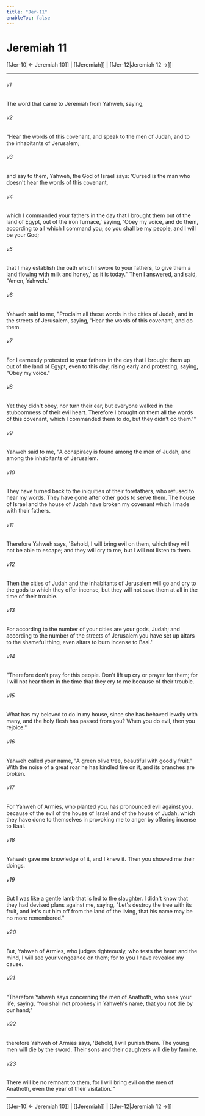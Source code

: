 ```yaml
---
title: "Jer-11"
enableToc: false
---
```

# Jeremiah 11

[[Jer-10|← Jeremiah 10]] | [[Jeremiah]] | [[Jer-12|Jeremiah 12 →]]
***



###### v1 
The word that came to Jeremiah from Yahweh, saying, 

###### v2 
"Hear the words of this covenant, and speak to the men of Judah, and to the inhabitants of Jerusalem; 

###### v3 
and say to them, Yahweh, the God of Israel says: 'Cursed is the man who doesn't hear the words of this covenant, 

###### v4 
which I commanded your fathers in the day that I brought them out of the land of Egypt, out of the iron furnace,' saying, 'Obey my voice, and do them, according to all which I command you; so you shall be my people, and I will be your God; 

###### v5 
that I may establish the oath which I swore to your fathers, to give them a land flowing with milk and honey,' as it is today." Then I answered, and said, "Amen, Yahweh." 

###### v6 
Yahweh said to me, "Proclaim all these words in the cities of Judah, and in the streets of Jerusalem, saying, 'Hear the words of this covenant, and do them. 

###### v7 
For I earnestly protested to your fathers in the day that I brought them up out of the land of Egypt, even to this day, rising early and protesting, saying, "Obey my voice." 

###### v8 
Yet they didn't obey, nor turn their ear, but everyone walked in the stubbornness of their evil heart. Therefore I brought on them all the words of this covenant, which I commanded them to do, but they didn't do them.'" 

###### v9 
Yahweh said to me, "A conspiracy is found among the men of Judah, and among the inhabitants of Jerusalem. 

###### v10 
They have turned back to the iniquities of their forefathers, who refused to hear my words. They have gone after other gods to serve them. The house of Israel and the house of Judah have broken my covenant which I made with their fathers. 

###### v11 
Therefore Yahweh says, 'Behold, I will bring evil on them, which they will not be able to escape; and they will cry to me, but I will not listen to them. 

###### v12 
Then the cities of Judah and the inhabitants of Jerusalem will go and cry to the gods to which they offer incense, but they will not save them at all in the time of their trouble. 

###### v13 
For according to the number of your cities are your gods, Judah; and according to the number of the streets of Jerusalem you have set up altars to the shameful thing, even altars to burn incense to Baal.' 

###### v14 
"Therefore don't pray for this people. Don't lift up cry or prayer for them; for I will not hear them in the time that they cry to me because of their trouble. 

###### v15 
What has my beloved to do in my house, since she has behaved lewdly with many, and the holy flesh has passed from you? When you do evil, then you rejoice." 

###### v16 
Yahweh called your name, "A green olive tree, beautiful with goodly fruit." With the noise of a great roar he has kindled fire on it, and its branches are broken. 

###### v17 
For Yahweh of Armies, who planted you, has pronounced evil against you, because of the evil of the house of Israel and of the house of Judah, which they have done to themselves in provoking me to anger by offering incense to Baal. 

###### v18 
Yahweh gave me knowledge of it, and I knew it. Then you showed me their doings. 

###### v19 
But I was like a gentle lamb that is led to the slaughter. I didn't know that they had devised plans against me, saying, "Let's destroy the tree with its fruit, and let's cut him off from the land of the living, that his name may be no more remembered." 

###### v20 
But, Yahweh of Armies, who judges righteously, who tests the heart and the mind, I will see your vengeance on them; for to you I have revealed my cause. 

###### v21 
"Therefore Yahweh says concerning the men of Anathoth, who seek your life, saying, 'You shall not prophesy in Yahweh's name, that you not die by our hand;' 

###### v22 
therefore Yahweh of Armies says, 'Behold, I will punish them. The young men will die by the sword. Their sons and their daughters will die by famine. 

###### v23 
There will be no remnant to them, for I will bring evil on the men of Anathoth, even the year of their visitation.'"

***
[[Jer-10|← Jeremiah 10]] | [[Jeremiah]] | [[Jer-12|Jeremiah 12 →]]
